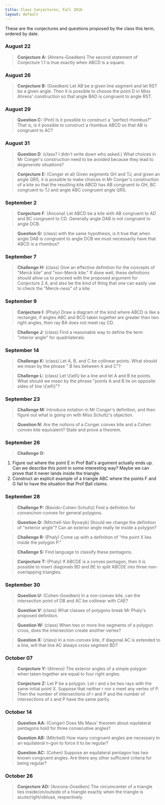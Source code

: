 ```yaml
---
title: Class Conjectures, Fall 2016
layout: default
---
```


These are the conjectures and questions proposed by the class this term,
ordered by date.

### August 22

> **Conjecture A:** (Ahrens-Goedken) The second statement of Conjecture 1.1 is
> true exactly when ABCD is a square.

### August 26

> **Conjecture B:** (Goedken) Let AB be a given line segment and let RST be a given
> angle. Then it is possible to choose the point D in Miss Ahrens' construction so
> that angle BAD is congruent to angle RST.

### August 29

> **Question C:** (Pint) Is it possible to construct a "perfect rhombus?" That is,
> is it possible to construct a rhombus ABCD so that AB is congruent to AC?

### August 31

> **Question D**: (class? I didn't write down who asked.) What choices in Mr Conger's
> construction need to be avoided because they lead to _degenerate_ situations?

> **Conjecture E:** (Conger et al) Given segments GH and TJ, and given an angle QRS,
it is possible to make choices in Mr Conger's construction of a kite so that the
resulting kite ABCD has AB congruent to GH, BC congruent to TJ and angle ABC congruent
angle QRS.

### September 2

> **Conjecture F**: (Ancona) Let ABCD be a kite with AB congruent to AD and BC congruent
to CD. Generally angle DAB is not congruent to angle DCB.


> **Question G:** (class) with the same hypothesis, is it true that when angle DAB is
congruent to angle DCB we must necessarily have that ABCD is a rhombus?

### September 7

> **Challenge H:** (class) Give an effective definition for the concepts of
> "Merck kite" and "non-Merck kite." If done well, these definitions should
> allow us to proceed with the proposed argument for Conjecture 2.4, and also be
> the kind of thing that one can easily use to check the "Merck-ness" of a kite.

### September 9

> **Conjecture I:** (Phaly) Draw a diagram of the kind where ABCD is like a rectangle,
if angles ABC and BCD taken together
are greater than two right angles, then ray BA does not meet ray CD.


> **Challenge J:** (class) Find a reasonable way to define the term "interior angle"
for quadrilaterals.

### September 14

> **Challenge K:** (class) Let A, B, and C be collinear points. What should we
mean by the phrase " B lies between A and C"?

> **Challenge L:** (class) Let \\(\ell\\) be a line and let A and B be points.
What should  we mean by the phrase "points A and B lie on opposite sides of
line \\(\ell\\)"?

### September 23

> **Challenge M:** Introduce notation in Mr Conger's definition, and then figure out
what is going on with Miss Schultz's objection.

> **Question N:** Are the notions of a Conger convex kite and a Cohen convex kite
equivalent? State and prove a theorem.

### September 26

> **Challenge O:**
  1. Figure out where the point E in Prof Ball's argument actually ends up.
  Can we describe this point in some interesting way? Maybe we can prove that
  it never lands inside the triangle.
  2. Construct an explicit example of a triangle ABC where the points F and G
  fail to have the situation that Prof Ball claims.



### September 28

> **Challenge P:** (Bavido-Cohen-Schultz) Find a definition for convex/non-convex for
general polygons.

> **Question Q:** (Mitchell-Van Ryswyk) Should we change the definition of "exterior angle"?
Can an exterior angle really lie inside a polygon?

> **Challenge R:** (Phaly) Come up with a definition of "the point X lies inside the polygon P."

> **Challenge S:** Find language to classify these pentagons.

> **Conjecture T:** (Phaly) If ABCDE is a convex pentagon, then it is possible to insert
diagonals BD and BE to split ABCDE into three non-overlapping triangles.

### September 30

> **Question U:** (Cohen-Goedken) In a non-convex kite, can the intersection
point of DB and AC be collinear with CAE?

> **Question V:** (class) What classes of polygons break Mr Phaly's proposed
definition.

> **Question W:** (class) When two or more line segments of a polygon cross,
does the intersection create another vertex?

> **Question X:** (class) In a non-convex kite, if diagonal AC is extended to a
line, will that line AC always cross segment BD?


### October 07

> **Conjecture Y:** (Ahrens) The exterior angles of a simple polygon  
when taken together are equal to four right angles.

> **Conjecture Z:** Let P be a polygon. Let r and s be two rays with the same initial
point X. Suppose that neither r nor s meet any vertex of P. Then the number of intersections
of r and P and the number of intersections of s and P have the same parity.

### October 14

> **Question AA:** (Conger) Does Ms Maus' theorem about equilateral pentagons hold
for three consecutive angles?

> **Question AB:** (Mitchell) How many congruent angles are necessary in an
equilateral n-gon to force it to be regular?

> **Question AC:** (Cohen) Suppose an equilateral pentagon has two known congruent angles.
Are there any other sufficient criteria for being regular?

### October 26

>**Conjecture AD:** (Ancona-Goedken) The circumcenter of a triangle lies 
inside/on/outside of a triangle exactly when the triangle is acute/right/obtuse, respectively.
